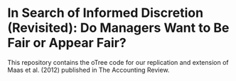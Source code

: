 # In Search of Informed Discretion (Revisited):  Do Managers Want to Be Fair or Appear Fair?
This repository contains the oTree code for our replication and extension of Maas et al. (2012) published in The Accounting Review.
